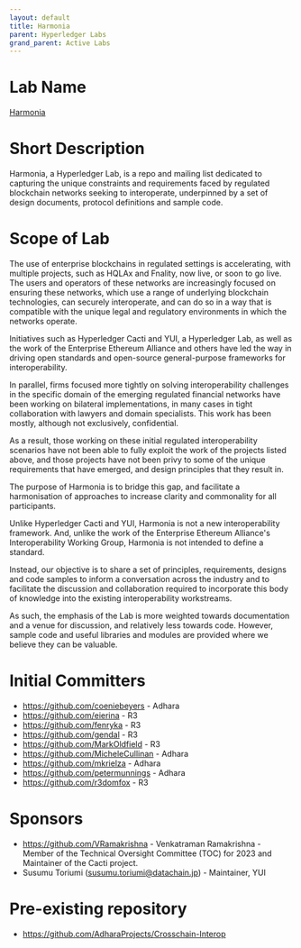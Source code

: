 ```yaml
---
layout: default
title: Harmonia
parent: Hyperledger Labs
grand_parent: Active Labs
---
```

# Lab Name
[Harmonia](https://github.com/hyperledger-labs/harmonia)

# Short Description
Harmonia, a Hyperledger Lab, is a repo and mailing list dedicated to capturing the unique constraints and requirements faced by regulated blockchain networks seeking to interoperate, underpinned by a set of design documents, protocol definitions and sample code.

# Scope of Lab
The use of enterprise blockchains in regulated settings is accelerating, with multiple projects, such as HQLAx and Fnality, now live, or soon to go live. The users and operators of these networks are increasingly focused on ensuring these networks, which use a range of underlying blockchain technologies, can securely interoperate, and can do so in a way that is compatible with the unique legal and regulatory environments in which the networks operate.

Initiatives such as Hyperledger Cacti and YUI, a Hyperledger Lab, as well as the work of the Enterprise Ethereum Alliance and others have led the way in driving open standards and open-source general-purpose frameworks for interoperability.

In parallel, firms focused more tightly on solving interoperability challenges in the specific domain of the emerging regulated financial networks have been working on bilateral implementations, in many cases in tight collaboration with lawyers and domain specialists. This work has been mostly, although not exclusively, confidential.

As a result, those working on these initial regulated interoperability scenarios have not been able to fully exploit the work of the projects listed above, and those projects have not been privy to some of the unique requirements that have emerged, and design principles that they result in.

The purpose of Harmonia is to bridge this gap, and facilitate a harmonisation of approaches to increase clarity and commonality for all participants.

Unlike Hyperledger Cacti and YUI, Harmonia is not a new interoperability framework. And, unlike the work of the Enterprise Ethereum Alliance's Interoperability Working Group, Harmonia is not intended to define a standard.

Instead, our objective is to share a set of principles, requirements, designs and code samples to inform a conversation across the industry and to facilitate the discussion and collaboration required to incorporate this body of knowledge into the existing interoperability workstreams.

As such, the emphasis of the Lab is more weighted towards documentation and a venue for discussion, and relatively less towards code. However, sample code and useful libraries and modules are provided where we believe they can be valuable.

# Initial Committers

- https://github.com/coeniebeyers - Adhara
- https://github.com/eierina - R3
- https://github.com/fenryka - R3
- https://github.com/gendal - R3
- https://github.com/MarkOldfield - R3
- https://github.com/MicheleCullinan - Adhara
- https://github.com/mkrielza - Adhara
- https://github.com/petermunnings - Adhara
- https://github.com/r3domfox - R3

# Sponsors

- https://github.com/VRamakrishna - Venkatraman Ramakrishna - Member of the Technical Oversight Committee (TOC) for 2023 and Maintainer of the Cacti project.
- Susumu Toriumi (susumu.toriumi@datachain.jp) - Maintainer, YUI

# Pre-existing repository

- https://github.com/AdharaProjects/Crosschain-Interop
